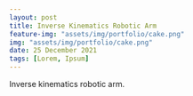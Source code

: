 ```yaml
---
layout: post
title: Inverse Kinematics Robotic Arm
feature-img: "assets/img/portfolio/cake.png"
img: "assets/img/portfolio/cake.png"
date: 25 December 2021
tags: [Lorem, Ipsum]
---
```


Inverse kinematics robotic arm. 
